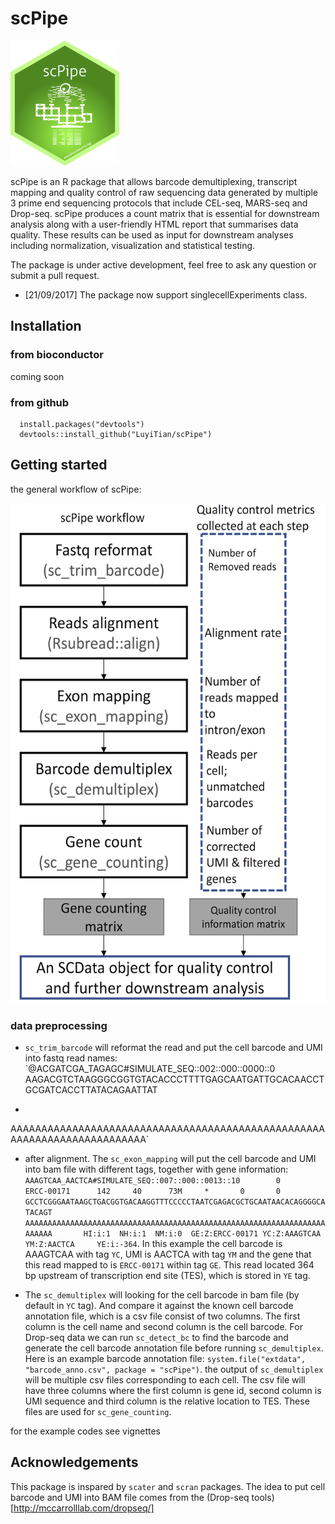 # scPipe


<img src=inst/scPipe.png height="200">

scPipe is an R package that allows barcode demultiplexing, transcript mapping and quality control of raw sequencing data generated by multiple 3 prime end sequencing protocols that include CEL-seq, MARS-seq and Drop-seq. scPipe produces a count matrix that is essential for downstream analysis along with a user-friendly HTML report that summarises data quality. These results can be used as input for downstream analyses including normalization, visualization and statistical testing.

The package is under active development, feel free to ask any question or submit a pull request.

* [21/09/2017] The package now support singlecellExperiments class.

## Installation

### from bioconductor

coming soon

### from github

```{r}
  install.packages("devtools")
  devtools::install_github("LuyiTian/scPipe")
```

## Getting started

the general workflow of scPipe:

<img src=inst/workflow.png height="800">

### data preprocessing



* `sc_trim_barcode` will reformat the read and put the cell barcode and UMI into fastq read names: `@ACGATCGA_TAGAGC#SIMULATE_SEQ::002::000::0000::0
AAGACGTCTAAGGGCGGTGTACACCCTTTTGAGCAATGATTGCACAACCTGCGATCACCTTATACAGAATTAT
+
AAAAAAAAAAAAAAAAAAAAAAAAAAAAAAAAAAAAAAAAAAAAAAAAAAAAAAAAAAAAAAAAAAAAAAAAA`

* after alignment. The `sc_exon_mapping` will put the cell barcode and UMI into bam file with different tags, together with gene information: `AAAGTCAA_AACTCA#SIMULATE_SEQ::007::000::0013::10        0       ERCC-00171      142     40      73M     *       0       0       GCCTCGGGAATAAGCTGACGGTGACAAGGTTTCCCCCTAATCGAGACGCTGCAATAACACAGGGGCATACAGT       AAAAAAAAAAAAAAAAAAAAAAAAAAAAAAAAAAAAAAAAAAAAAAAAAAAAAAAAAAAAAAAAAAAAAAAAA       HI:i:1  NH:i:1  NM:i:0  GE:Z:ERCC-00171 YC:Z:AAAGTCAA   YM:Z:AACTCA     YE:i:-364`. In this example the cell barcode is AAAGTCAA with tag `YC`, UMI is AACTCA with tag `YM` and the gene that this read mapped to is `ERCC-00171` within tag `GE`. This read located 364 bp upstream of transcription end site (TES), which is stored in `YE` tag.

* The `sc_demultiplex` will looking for the cell barcode in bam file (by default in `YC` tag). And compare it against the known cell barcode annotation file, which is a csv file consist of two columns. The first column is the cell name and second column is the cell barcode. For Drop-seq data we can run `sc_detect_bc` to find the barcode and generate the cell barcode annotation file before running `sc_demultiplex`. Here is an example barcode annotation file: `system.file("extdata", "barcode_anno.csv", package = "scPipe")`. the output of `sc_demultiplex` will be multiple csv files corresponding to each cell. The csv file will have three columns where the first column is gene id, second column is UMI sequence and third column is the relative location to TES. These files are used for `sc_gene_counting`.

for the example codes see vignettes

## Acknowledgements
This package is inspared by `scater` and `scran` packages. The idea to put cell barcode and UMI into BAM file comes from the (Drop-seq tools)[http://mccarrolllab.com/dropseq/]
